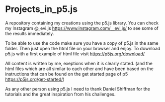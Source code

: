 # Projects_in_p5.js

A repository containing my creations using the p5.js library.
You can check my Instagram @_evi.js https://www.instagram.com/__evi.js/ to see some of the results immediately.

To be able to use the code make sure you have a copy of p5.js in the same folder. Then just open the html file on your browser and enjoy.
To download p5.js with a first example of html file visit https://p5js.org/download/

All content is written by me, exeptions when it is clearly stated. (and the html files which are all similar to each other and have been based on the instructions that can be found on the get started page of p5 https://p5js.org/get-started/)

As any other person using p5.js I need to thank Daniel Shiffman for the tutorials and the great inspiration from his challenges.
